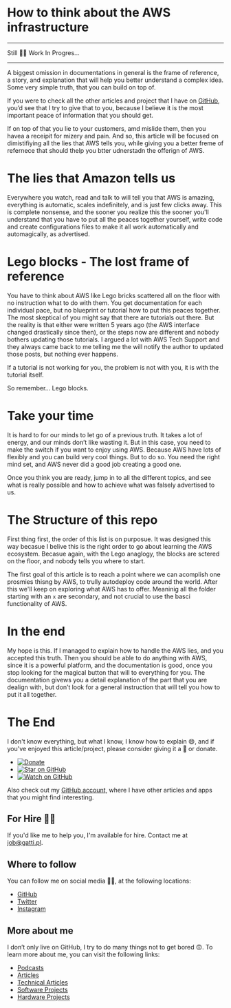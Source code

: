 # How to think about the AWS infrastructure

---

Still 🚧🍺 Work In Progres...

---

A biggest omission in documentations in general is the frame of reference, a story, and explanation that will help you better understand a complex idea. Some very simple truth, that you can build on top of.

If you were to check all the other articles and project that I have on [GitHub](https://github.com/davidgatti), you’d see that I try to give that to you, because I believe it is the most important peace of information that you should get.

If on top of that you lie to your customers, amd mislide them, then you havea a receipit for mizery and pain. And so, this article will be focused on dimistifiying all the lies that AWS tells you, while giving you a better freme of refernece that should thelp you btter udnerstadn the offerign of AWS.

# The lies that Amazon tells us

Everywhere you watch, read and talk to will tell you that AWS is amazing, everything is automatic, scales indefinitely, and is just few clicks away. This is complete nonsense, and the sooner you realize this the sooner you'll understand that you have to put all the peaces together yourself, write code and create configurations files to make it all work automatically and automagically, as advertised.

# Lego blocks - The lost frame of reference

You have to think about AWS like Lego bricks scattered all on the floor with no instruction what to do with them. You get documentation for each individual pace, but no blueprint or tutorial how to put this peaces together. The most skeptical of you might say that there are tutorials out there. But the reality is that either were written 5 years ago (the AWS interface changed drastically since then), or the steps now are different and nobody bothers updating those tutorials. I argued a lot with AWS Tech Support and they always came back to me telling me the will notify the author to updated those posts, but nothing ever happens.

If a tutorial is not working for you, the problem is not with you, it is with the tutorial itself.

So remember... Lego blocks.

# Take your time

It is hard to for our minds to let go of a previous truth. It takes a lot of energy, and our minds don’t like wasting it. But in this case, you need to make the switch if you want to enjoy using AWS. Because AWS have lots of flexibly and you can build very cool things. But to do so. You need the right mind set, and AWS never did a good job creating a good one.

Once you think you are ready, jump in to all the different topics, and see what is really possible and how to achieve what was falsely advertised to us.

# The Structure of this repo

First thing first, the order of this list is on purposue. It was designed this way becasue I belive this is the right order to go about learning the AWS ecosystem. Becasue again, with the Lego anaglogy, the blocks are sctered on the floor, and nobody tells you where to start. 

The first goal of this article is to reach a point where we can acomplish one prosmies thisng by AWS, to trully autodeploy code around the world. After this we'll keep on exploring what AWS has to offer. Meaninig all the folder starting with an `x` are secondary, and not crucial to use the basci functionality of AWS.

# In the end

My hope is this. If I managed to explain how to handle the AWS lies, and you accepted this truth. Then you should be able to do anything with AWS, since it is a powerful platform, and the documentation is good, once you stop looking for the magical button that will to everything for you. The documentation givews you a detail explanation of the part that you are dealign with, but don’t look for a general instruction that will tell you how to put it all together.

# The End

I don't know everything, but what I know, I know how to explain 😄, and if you've enjoyed this article/project, please consider giving it a 🌟 or donate.

- [![Donate](https://img.shields.io/badge/Donate-PayPal-green.svg)](https://www.paypal.me/gattidavid/25)
- [![Star on GitHub](https://img.shields.io/github/stars/davidgatti/how-to-think-about-the-AWS-infrastructure.svg?style=social)](https://github.com/davidgatti/how-to-think-about-the-AWS-infrastructure/stargazers)
- [![Watch on GitHub](https://img.shields.io/github/watchers/davidgatti/how-to-think-about-the-AWS-infrastructure.svg?style=social)](https://github.com/davidgatti/how-to-think-about-the-AWS-infrastructure/watchers)

Also check out my [GitHub account](https://github.com/davidgatti), where I have other articles and apps that you might find interesting.

## For Hire 👨‍💻

If you'd like me to help you, I'm available for hire. Contact me at job@gatti.pl.

## Where to follow

You can follow me on social media 🐙😇, at the following locations:

- [GitHub](https://github.com/davidgatti)
- [Twitter](https://twitter.com/dawidgatti)
- [Instagram](https://www.instagram.com/gattidavid/)

## More about me

I don’t only live on GitHub, I try to do many things not to get bored 🙃. To learn more about me, you can visit the following links:

- [Podcasts](http://david.gatti.pl/podcasts)
- [Articles](http://david.gatti.pl/articles)
- [Technical Articles](http://david.gatti.pl/technical_articles)
- [Software Projects](http://david.gatti.pl/software_projects)
- [Hardware Projects](http://david.gatti.pl/hardware_projects)
